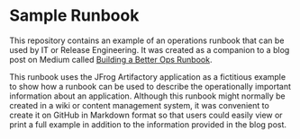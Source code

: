 # Sample Runbook

This repository contains an example of an operations runbook that can be used by
IT or Release Engineering.  It was created as a companion to a blog post on Medium
called [Building a Better Ops Runbook](https://medium.com/@shawnstafford/ops-runbook-16017fa78733).

This runbook uses the JFrog Artifactory application as a fictitious example to
show how a runbook can be used to describe the operationally important information
about an application.  Although this runbook might normally be created in a wiki
or content management system, it was convenient to create it on GitHub in Markdown
format so that users could easily view or print a full example in addition to
the information provided in the blog post.
